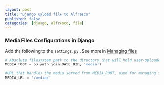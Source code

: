 ```yaml
---
layout: post
title: "Django upload file to Alfresco"
published: false
categories: [django, alfresco, file]
---
```


### Media Files Configurations in Django
Add the following to the `settings.py` . See more in [Managing files](https://docs.djangoproject.com/en/2.2/topics/files/#managing-files)

```python
# Absolute filesystem path to the directory that will hold user-uploaded files.
MEDIA_ROOT = os.path.join(BASE_DIR, 'media')

#URL that handles the media served from MEDIA_ROOT, used for managing stored files.
MEDIA_URL = '/media/'
```
